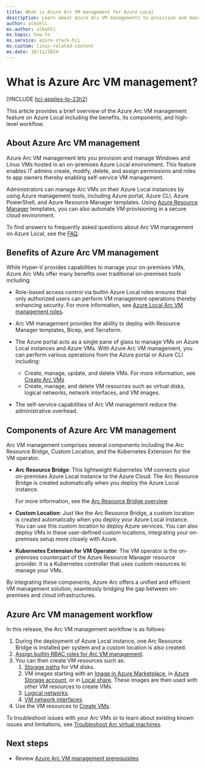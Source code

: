 ```yaml
---
title: What is Azure Arc VM management for Azure Local
description: Learn about Azure Arc VM managements to provision and manage on-premises Windows and Linux virtual machines (VMs) running on Azure Local.
author: alkohli
ms.author: alkohli
ms.topic: how-to
ms.service: azure-stack-hci
ms.custom: linux-related-content
ms.date: 10/11/2024
---
```


# What is Azure Arc VM management?

[!INCLUDE [hci-applies-to-23h2](../../hci/includes/hci-applies-to-23h2.md)]

This article provides a brief overview of the Azure Arc VM management feature on Azure Local including the benefits, its components, and high-level workflow.  

## About Azure Arc VM management

Azure Arc VM management lets you provision and manage Windows and Linux VMs hosted in an on-premises Azure Local environment. This feature enables IT admins create, modify, delete, and assign permissions and roles to app owners thereby enabling self-service VM management.

Administrators can manage Arc VMs on their Azure Local instances by using Azure management tools, including Azure portal, Azure CLI, Azure PowerShell, and Azure Resource Manager templates. Using [Azure Resource Manager](/azure/azure-resource-manager/management/overview) templates, you can also automate VM provisioning in a secure cloud environment.

To find answers to frequently asked questions about Arc VM management on Azure Local, see the [FAQ](./azure-arc-vms-faq.yml).

## Benefits of Azure Arc VM management

While Hyper-V provides capabilities to manage your on-premises VMs, Azure Arc VMs offer many benefits over traditional on-premises tools including:

- Role-based access control via builtin Azure Local roles ensures that only authorized users can perform VM management operations thereby enhancing security. For more information, see [Azure Local Arc VM management roles](./assign-vm-rbac-roles.md).
- Arc VM management provides the ability to deploy with Resource Manager templates, Bicep, and Terraform.
- The Azure portal acts as a single pane of glass to manage VMs on Azure Local instances and Azure VMs. With Azure Arc VM management, you can perform various operations from the Azure portal or Azure CLI including:

  - Create, manage, update, and delete VMs. For more information, see [Create Arc VMs](./create-arc-virtual-machines.md)
  - Create, manage, and delete VM resources such as virtual disks, logical networks, network interfaces, and VM images.

- The self-service capabilities of Arc VM management reduce the administrative overhead.

## Components of Azure Arc VM management


Arc VM management comprises several components including the Arc Resource Bridge, Custom Location, and the Kubernetes Extension for the VM operator.

- **Arc Resource Bridge**: This lightweight Kubernetes VM connects your on-premises Azure Local instance to the Azure Cloud. The Arc Resource Bridge is created automatically when you deploy the Azure Local instance.

    For more information, see the [Arc Resource Bridge overview](/azure/azure-arc/resource-bridge/overview).

- **Custom Location**: Just like the Arc Resource Bridge, a custom location is created automatically when you deploy your Azure Local instance. You can use this custom location to deploy Azure services. You can also deploy VMs in these user-defined custom locations, integrating your on-premises setup more closely with Azure.

- **Kubernetes Extension for VM Operator**: The VM operator is the on-premises counterpart of the Azure Resource Manager resource provider. It is a Kubernetes controller that uses custom resources to manage your VMs.

By integrating these components, Azure Arc offers a unified and efficient VM management solution, seamlessly bridging the gap between on-premises and cloud infrastructures.


## Azure Arc VM management workflow

In this release, the Arc VM management workflow is as follows:

1. During the deployment of Azure Local instance, one Arc Resource Bridge is installed per system and a custom location is also created.
1. [Assign builtin RBAC roles for Arc VM management](./assign-vm-rbac-roles.md).
1. You can then create VM resources such as:
    1. [Storage paths](./create-storage-path.md) for VM disks.
    1. VM images starting with an [Image in Azure Marketplace](./virtual-machine-image-azure-marketplace.md), in [Azure Storage account](./virtual-machine-image-storage-account.md), or in [Local share](./virtual-machine-image-local-share.md). These images are then used with other VM resources to create VMs.
    1. [Logical networks](./create-virtual-networks.md).  
    1. [VM network interfaces](./create-network-interfaces.md).
1. Use the VM resources to [Create VMs](./create-arc-virtual-machines.md).

To troubleshoot issues with your Arc VMs or to learn about existing known issues and limitations, see [Troubleshoot Arc virtual machines](troubleshoot-arc-enabled-vms.md).

## Next steps

- Review [Azure Arc VM management prerequisites](azure-arc-vm-management-prerequisites.md)
